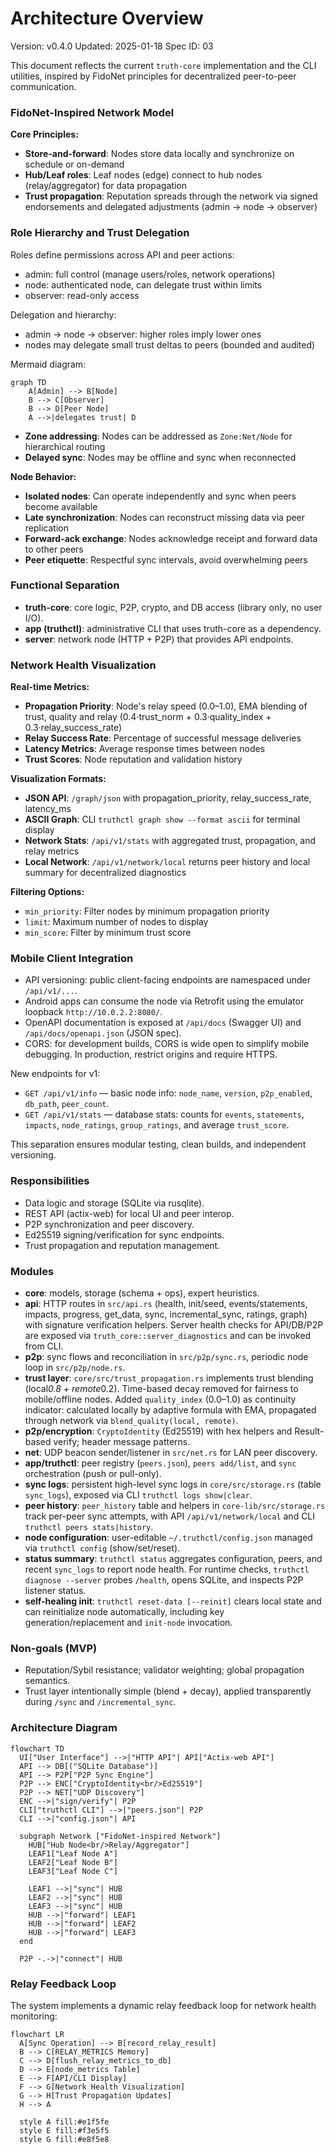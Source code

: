 # Architecture Overview
Version: v0.4.0
Updated: 2025-01-18
Spec ID: 03

This document reflects the current `truth-core` implementation and the CLI utilities, inspired by FidoNet principles for decentralized peer-to-peer communication.

### FidoNet-Inspired Network Model

**Core Principles:**
- **Store-and-forward**: Nodes store data locally and synchronize on schedule or on-demand
- **Hub/Leaf roles**: Leaf nodes (edge) connect to hub nodes (relay/aggregator) for data propagation
- **Trust propagation**: Reputation spreads through the network via signed endorsements and delegated adjustments (admin → node → observer)

### Role Hierarchy and Trust Delegation

Roles define permissions across API and peer actions:

- admin: full control (manage users/roles, network operations)
- node: authenticated node, can delegate trust within limits
- observer: read-only access

Delegation and hierarchy:

- admin → node → observer: higher roles imply lower ones
- nodes may delegate small trust deltas to peers (bounded and audited)

Mermaid diagram:

```mermaid
graph TD
    A[Admin] --> B[Node]
    B --> C[Observer]
    B --> D[Peer Node]
    A -->|delegates trust| D
```
- **Zone addressing**: Nodes can be addressed as `Zone:Net/Node` for hierarchical routing
- **Delayed sync**: Nodes may be offline and sync when reconnected

**Node Behavior:**
- **Isolated nodes**: Can operate independently and sync when peers become available
- **Late synchronization**: Nodes can reconstruct missing data via peer replication
- **Forward-ack exchange**: Nodes acknowledge receipt and forward data to other peers
- **Peer etiquette**: Respectful sync intervals, avoid overwhelming peers

### Functional Separation

- **truth-core**: core logic, P2P, crypto, and DB access (library only, no user I/O).
- **app (truthctl)**: administrative CLI that uses truth-core as a dependency.
- **server**: network node (HTTP + P2P) that provides API endpoints.

### Network Health Visualization

**Real-time Metrics:**
- **Propagation Priority**: Node's relay speed (0.0–1.0), EMA blending of trust, quality and relay (0.4·trust_norm + 0.3·quality_index + 0.3·relay_success_rate)
- **Relay Success Rate**: Percentage of successful message deliveries
- **Latency Metrics**: Average response times between nodes
- **Trust Scores**: Node reputation and validation history

**Visualization Formats:**
- **JSON API**: `/graph/json` with propagation_priority, relay_success_rate, latency_ms
- **ASCII Graph**: CLI `truthctl graph show --format ascii` for terminal display
- **Network Stats**: `/api/v1/stats` with aggregated trust, propagation, and relay metrics
- **Local Network**: `/api/v1/network/local` returns peer history and local summary for decentralized diagnostics

**Filtering Options:**
- `min_priority`: Filter nodes by minimum propagation priority
- `limit`: Maximum number of nodes to display
- `min_score`: Filter by minimum trust score

### Mobile Client Integration

- API versioning: public client-facing endpoints are namespaced under `/api/v1/...`.
- Android apps can consume the node via Retrofit using the emulator loopback `http://10.0.2.2:8080/`.
- OpenAPI documentation is exposed at `/api/docs` (Swagger UI) and `/api/docs/openapi.json` (JSON spec).
- CORS: for development builds, CORS is wide open to simplify mobile debugging. In production, restrict origins and require HTTPS.

New endpoints for v1:
- `GET /api/v1/info` — basic node info: `node_name`, `version`, `p2p_enabled`, `db_path`, `peer_count`.
- `GET /api/v1/stats` — database stats: counts for `events`, `statements`, `impacts`, `node_ratings`, `group_ratings`, and average `trust_score`.

This separation ensures modular testing, clean builds, and independent versioning.

### Responsibilities

- Data logic and storage (SQLite via rusqlite).
- REST API (actix-web) for local UI and peer interop.
- P2P synchronization and peer discovery.
- Ed25519 signing/verification for sync endpoints.
- Trust propagation and reputation management.

### Modules

- **core**: models, storage (schema + ops), expert heuristics.
- **api**: HTTP routes in `src/api.rs` (health, init/seed, events/statements, impacts, progress, get_data, sync, incremental_sync, ratings, graph) with signature verification helpers. Server health checks for API/DB/P2P are exposed via `truth_core::server_diagnostics` and can be invoked from CLI.
- **p2p**: sync flows and reconciliation in `src/p2p/sync.rs`, periodic node loop in `src/p2p/node.rs`.
- **trust layer**: `core/src/trust_propagation.rs` implements trust blending (local*0.8 + remote*0.2). Time-based decay removed for fairness to mobile/offline nodes. Added `quality_index` (0.0–1.0) as continuity indicator: calculated locally by adaptive formula with EMA, propagated through network via `blend_quality(local, remote)`.
- **p2p/encryption**: `CryptoIdentity` (Ed25519) with hex helpers and Result-based verify; header message patterns.
- **net**: UDP beacon sender/listener in `src/net.rs` for LAN peer discovery.
- **app/truthctl**: peer registry (`peers.json`), `peers add/list`, and `sync` orchestration (push or pull-only).
- **sync logs**: persistent high-level sync logs in `core/src/storage.rs` (table `sync_logs`), exposed via CLI `truthctl logs show|clear`.
- **peer history**: `peer_history` table and helpers in `core-lib/src/storage.rs` track per-peer sync attempts, with API `/api/v1/network/local` and CLI `truthctl peers stats|history`.
- **node configuration**: user-editable `~/.truthctl/config.json` managed via `truthctl config` (show/set/reset).
- **status summary**: `truthctl status` aggregates configuration, peers, and recent `sync_logs` to report node health. For runtime checks, `truthctl diagnose --server` probes `/health`, opens SQLite, and inspects P2P listener status.
- **self-healing init**: `truthctl reset-data [--reinit]` clears local state and can reinitialize node automatically, including key generation/replacement and `init-node` invocation.

### Non-goals (MVP)

- Reputation/Sybil resistance; validator weighting; global propagation semantics.
- Trust layer intentionally simple (blend + decay), applied transparently during `/sync` and `/incremental_sync`.

### Architecture Diagram

```mermaid
flowchart TD
  UI["User Interface"] -->|"HTTP API"| API["Actix-web API"]
  API --> DB[("SQLite Database")]
  API --> P2P["P2P Sync Engine"]
  P2P --> ENC["CryptoIdentity<br/>Ed25519"]
  P2P --> NET["UDP Discovery"]
  ENC -->|"sign/verify"| P2P
  CLI["truthctl CLI"] -->|"peers.json"| P2P
  CLI -->|"config.json"| API
  
  subgraph Network ["FidoNet-inspired Network"]
    HUB["Hub Node<br/>Relay/Aggregator"]
    LEAF1["Leaf Node A"]
    LEAF2["Leaf Node B"]
    LEAF3["Leaf Node C"]
    
    LEAF1 -->|"sync"| HUB
    LEAF2 -->|"sync"| HUB
    LEAF3 -->|"sync"| HUB
    HUB -->|"forward"| LEAF1
    HUB -->|"forward"| LEAF2
    HUB -->|"forward"| LEAF3
  end
  
  P2P -.->|"connect"| HUB
```

### Relay Feedback Loop

The system implements a dynamic relay feedback loop for network health monitoring:

```mermaid
flowchart LR
  A[Sync Operation] --> B[record_relay_result]
  B --> C[RELAY_METRICS Memory]
  C --> D[flush_relay_metrics_to_db]
  D --> E[node_metrics Table]
  E --> F[API/CLI Display]
  F --> G[Network Health Visualization]
  G --> H[Trust Propagation Updates]
  H --> A
  
  style A fill:#e1f5fe
  style E fill:#f3e5f5
  style G fill:#e8f5e8
```
